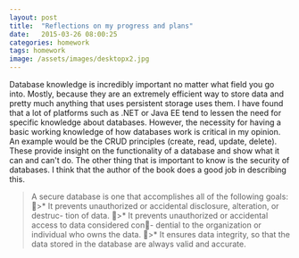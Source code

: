 ```yaml
---
layout: post
title:  "Reflections on my progress and plans"
date:   2015-03-26 08:00:25
categories: homework
tags: homework
image: /assets/images/desktopx2.jpg
---
```


Database knowledge is incredibly important no matter what field you go into. Mostly, because they are an extremely efficient way to store data and pretty much anything that uses persistent storage uses them. I have found that a lot of platforms such as .NET or Java EE tend to lessen the need for specific knowledge about databases. However, the necessity for having a basic working knowledge of how databases work is critical in my opinion. An example would be the CRUD principles (create, read, update, delete). These provide insight on the functionality of a database and show what it can and can't do. The other thing that is important to know is the security of databases. I think that the author of the book does a good job in describing this. 

> A secure database is one that accomplishes all of the following goals:
􏰈>* It prevents unauthorized or accidental disclosure, alteration, or destruc- tion of data.
􏰈>* It prevents unauthorized or accidental access to data considered con􏰅- dential to the organization or individual who owns the data.
􏰈>* It ensures data integrity, so that the data stored in the database are always valid and accurate.